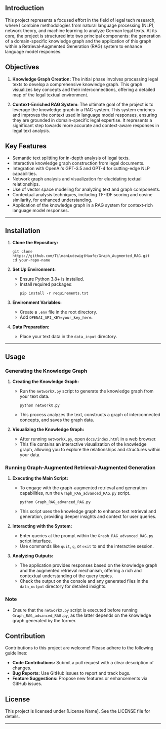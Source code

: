 ## Introduction

This project represents a focused effort in the field of legal tech research, where I combine methodologies from natural language processing (NLP), network theory, and machine learning to analyze German legal texts. At its core, the project is structured into two principal components: the generation of a domain-specific knowledge graph and the application of this graph within a Retrieval-Augmented Generation (RAG) system to enhance language model responses.

## Objectives

1. **Knowledge Graph Creation:** The initial phase involves processing legal texts to develop a comprehensive knowledge graph. This graph visualizes key concepts and their interconnections, offering a detailed map of the legal textual environment.

2. **Context-Enriched RAG System:** The ultimate goal of the project is to leverage the knowledge graph in a RAG system. This system enriches and improves the context used in language model responses, ensuring they are grounded in domain-specific legal expertise. It represents a significant step towards more accurate and context-aware responses in legal text analysis.

## Key Features

- Semantic text splitting for in-depth analysis of legal texts.
- Interactive knowledge graph construction from legal documents.
- Integration with OpenAI's GPT-3.5 and GPT-4 for cutting-edge NLP capabilities.
- Network graph analysis and visualization for elucidating textual relationships.
- Use of vector space modeling for analyzing text and graph components.
- Contextual analysis techniques, including TF-IDF scoring and cosine similarity, for enhanced understanding.
- Application of the knowledge graph in a RAG system for context-rich language model responses.

---

## Installation

1. **Clone the Repository:**
   ```
   git clone https://github.com/TilmanLudewigtHaufe/Graph_Augmented_RAG.git
   cd your-repo-name
   ```

2. **Set Up Environment:**
   - Ensure Python 3.8+ is installed.
   - Install required packages:
     ```
     pip install -r requirements.txt
     ```

3. **Environment Variables:**
   - Create a `.env` file in the root directory.
   - Add `OPENAI_API_KEY=your_key_here`.

4. **Data Preparation:**
   - Place your text data in the `data_input` directory.

---

## Usage

### Generating the Knowledge Graph

1. **Creating the Knowledge Graph:**
   - Run the `networkX.py` script to generate the knowledge graph from your text data.
     ```
     python networkX.py
     ```
   - This process analyzes the text, constructs a graph of interconnected concepts, and saves the graph data.

2. **Visualizing the Knowledge Graph:**
   - After running `networkX.py`, open `docs/index.html` in a web browser.
   - This file contains an interactive visualization of the knowledge graph, allowing you to explore the relationships and structures within your data.

### Running Graph-Augmented Retrieval-Augmented Generation

1. **Executing the Main Script:**
   - To engage with the graph-augmented retrieval and generation capabilities, run the `Graph_RAG_advanced_RAG.py` script.
     ```
     python Graph_RAG_advanced_RAG.py
     ```
   - This script uses the knowledge graph to enhance text retrieval and generation, providing deeper insights and context for user queries.

2. **Interacting with the System:**
   - Enter queries at the prompt within the `Graph_RAG_advanced_RAG.py` script interface.
   - Use commands like `quit`, `q`, or `exit` to end the interactive session.

3. **Analyzing Outputs:**
   - The application provides responses based on the knowledge graph and the augmented retrieval mechanism, offering a rich and contextual understanding of the query topics.
   - Check the output on the console and any generated files in the `data_output` directory for detailed insights.

### Note

- Ensure that the `networkX.py` script is executed before running `Graph_RAG_advanced_RAG.py`, as the latter depends on the knowledge graph generated by the former.

## Contribution

Contributions to this project are welcome! Please adhere to the following guidelines:

- **Code Contributions:** Submit a pull request with a clear description of changes.
- **Bug Reports:** Use GitHub issues to report and track bugs.
- **Feature Suggestions:** Propose new features or enhancements via GitHub issues.

## License

This project is licensed under [License Name]. See the LICENSE file for details.

---
